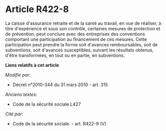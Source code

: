 # Article R422-8

La caisse d'assurance retraite et de la santé au travail, en vue de réaliser, à titre d'expérience et sous son contrôle,
certaines mesures de protection et de prévention, peut conclure avec des entreprises des conventions comportant une
participation au financement de ces mesures. Cette participation peut prendre la forme soit d'avances remboursables, soit de
subventions, soit d'avances susceptibles, suivant les résultats obtenus, d'être transformées, en tout ou en partie, en
subventions.

**Liens relatifs à cet article**

_Modifié par_:

  - Décret n°2010-344 du 31 mars 2010 - art. 315

_Anciens textes_:

  - Code de la sécurité sociale L427

_Cité par_:

  - Code de la sécurité sociale. - art. R422-9 (V)
